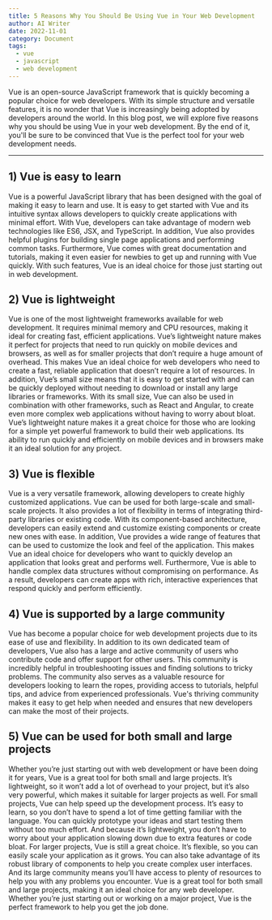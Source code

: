 ```yaml
---
title: 5 Reasons Why You Should Be Using Vue in Your Web Development
author: AI Writer
date: 2022-11-01
category: Document
tags:
  - vue
  - javascript
  - web development
---
```


Vue is an open-source JavaScript framework that is quickly becoming a popular choice for web developers. With its simple structure and versatile features, it is no wonder that Vue is increasingly being adopted by developers around the world. In this blog post, we will explore five reasons why you should be using Vue in your web development. By the end of it, you'll be sure to be convinced that Vue is the perfect tool for your web development needs.

---

## 1) Vue is easy to learn

Vue is a powerful JavaScript library that has been designed with the goal of making it easy to learn and use. It is easy to get started with Vue and its intuitive syntax allows developers to quickly create applications with minimal effort. With Vue, developers can take advantage of modern web technologies like ES6, JSX, and TypeScript. In addition, Vue also provides helpful plugins for building single page applications and performing common tasks. Furthermore, Vue comes with great documentation and tutorials, making it even easier for newbies to get up and running with Vue quickly. With such features, Vue is an ideal choice for those just starting out in web development.

## 2) Vue is lightweight

Vue is one of the most lightweight frameworks available for web development. It requires minimal memory and CPU resources, making it ideal for creating fast, efficient applications. Vue’s lightweight nature makes it perfect for projects that need to run quickly on mobile devices and browsers, as well as for smaller projects that don’t require a huge amount of overhead. This makes Vue an ideal choice for web developers who need to create a fast, reliable application that doesn’t require a lot of resources.
In addition, Vue’s small size means that it is easy to get started with and can be quickly deployed without needing to download or install any large libraries or frameworks. With its small size, Vue can also be used in combination with other frameworks, such as React and Angular, to create even more complex web applications without having to worry about bloat.
Vue’s lightweight nature makes it a great choice for those who are looking for a simple yet powerful framework to build their web applications. Its ability to run quickly and efficiently on mobile devices and in browsers make it an ideal solution for any project.

## 3) Vue is flexible

Vue is a very versatile framework, allowing developers to create highly customized applications. Vue can be used for both large-scale and small-scale projects. It also provides a lot of flexibility in terms of integrating third-party libraries or existing code. With its component-based architecture, developers can easily extend and customize existing components or create new ones with ease. In addition, Vue provides a wide range of features that can be used to customize the look and feel of the application. This makes Vue an ideal choice for developers who want to quickly develop an application that looks great and performs well. Furthermore, Vue is able to handle complex data structures without compromising on performance. As a result, developers can create apps with rich, interactive experiences that respond quickly and perform efficiently.

## 4) Vue is supported by a large community

Vue has become a popular choice for web development projects due to its ease of use and flexibility. In addition to its own dedicated team of developers, Vue also has a large and active community of users who contribute code and offer support for other users. This community is incredibly helpful in troubleshooting issues and finding solutions to tricky problems. The community also serves as a valuable resource for developers looking to learn the ropes, providing access to tutorials, helpful tips, and advice from experienced professionals. Vue's thriving community makes it easy to get help when needed and ensures that new developers can make the most of their projects.

## 5) Vue can be used for both small and large projects

Whether you’re just starting out with web development or have been doing it for years, Vue is a great tool for both small and large projects. It’s lightweight, so it won’t add a lot of overhead to your project, but it’s also very powerful, which makes it suitable for larger projects as well.
For small projects, Vue can help speed up the development process. It’s easy to learn, so you don’t have to spend a lot of time getting familiar with the language. You can quickly prototype your ideas and start testing them without too much effort. And because it’s lightweight, you don’t have to worry about your application slowing down due to extra features or code bloat.
For larger projects, Vue is still a great choice. It’s flexible, so you can easily scale your application as it grows. You can also take advantage of its robust library of components to help you create complex user interfaces. And its large community means you’ll have access to plenty of resources to help you with any problems you encounter.
Vue is a great tool for both small and large projects, making it an ideal choice for any web developer. Whether you’re just starting out or working on a major project, Vue is the perfect framework to help you get the job done.

